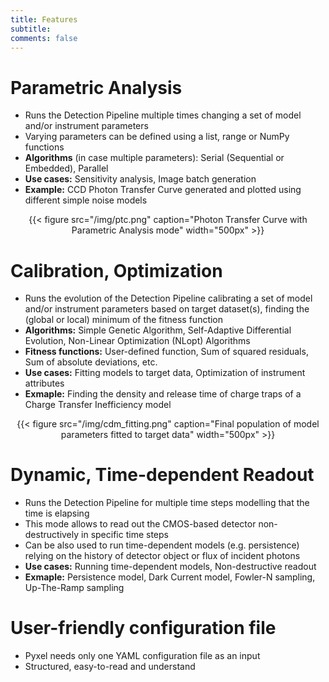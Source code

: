 ```yaml
---
title: Features
subtitle: 
comments: false
---
```


# Parametric Analysis

- Runs the Detection Pipeline multiple times changing a set of model and/or instrument parameters 
- Varying parameters can be defined using a list, range or NumPy functions
- **Algorithms** (in case multiple parameters): Serial (Sequential or Embedded), Parallel
- **Use cases:** Sensitivity analysis, Image batch generation
- **Example:** CCD Photon Transfer Curve generated and plotted using different simple noise models

<center>
{{< figure src="/img/ptc.png" caption="Photon Transfer Curve with Parametric Analysis mode" width="500px" >}}
</center>

# Calibration, Optimization

- Runs the evolution of the Detection Pipeline calibrating a set of model and/or instrument parameters 
based on target dataset(s), finding the (global or local) minimum of the fitness function
- **Algorithms:** Simple Genetic Algorithm, Self-Adaptive Differential Evolution, Non-Linear Optimization (NLopt) Algorithms
- **Fitness functions:** User-defined function, Sum of squared residuals, Sum of absolute deviations, etc.  
- **Use cases:** Fitting models to target data, Optimization of instrument attributes
- **Exmaple:** Finding the density and release time of charge traps of a Charge Transfer Inefficiency model 

<center>
{{< figure src="/img/cdm_fitting.png" caption="Final population of model parameters fitted to target data" width="500px" >}}
</center>

# Dynamic, Time-dependent Readout

- Runs the Detection Pipeline for multiple time steps modelling that the time is elapsing
- This mode allows to read out the CMOS-based detector non-destructively in specific time steps
- Can be also used to run time-dependent models (e.g. persistence) relying on the history of 
detector object or flux of incident photons 
- **Use cases:** Running time-dependent models, Non-destructive readout 
- **Exmaple:** Persistence model, Dark Current model, Fowler-N sampling, Up-The-Ramp sampling

# User-friendly configuration file

- Pyxel needs only one YAML configuration file as an input
- Structured, easy-to-read and understand


